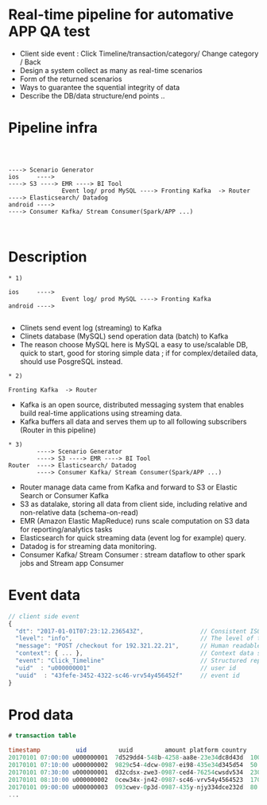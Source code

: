 # Real-time pipeline for automative APP QA test 

- Client side event : Click Timeline/transaction/category/ Change category / Back
- Design a system collect as many as real-time scenarios 
- Form of the returned scenarios
- Ways to guarantee the squential integrity of data 
- Describe the DB/data structure/end points ..

# Pipeline infra 

```


                                                                        ----> Scenario Generator 
ios 	---->                                                           ----> S3 ----> EMR ----> BI Tool 
               Event log/ prod MySQL ----> Fronting Kafka  -> Router	----> Elasticsearch/ Datadog 	 
android ---->                                                           ----> Consumer Kafka/ Stream Consumer(Spark/APP ...)



```

# Description 

```
* 1) 
          
ios 	---->                                                         
               Event log/ prod MySQL ----> Fronting Kafka	 
android ----> 


```
* Clinets send event log (streaming) to Kafka 
* Clinets database (MySQL) send operation data (batch) to Kafka
* The reason choose MySQL here is MySQL a easy to use/scalable DB, quick to start, good for storing simple data ; if for complex/detailed data, should use PosgreSQL instead.


```
* 2) 
          
Fronting Kafka  -> Router

```
* Kafka is an open source, distributed messaging system that enables build real-time applications using streaming data. 
* Kafka buffers all data and serves them up to all following subscribers (Router in this pipeline)



```
* 3)    
        ----> Scenario Generator 
        ----> S3 ----> EMR ----> BI Tool
Router	----> Elasticsearch/ Datadog 	 
        ----> Consumer Kafka/ Stream Consumer(Spark/APP ...)

```

* Router manage data came from Kafka and forward to S3 or Elastic Search or Consumer Kafka
* S3 as datalake, storing all data from client side, including relative and non-relative data (schema-on-read)
* EMR (Amazon Elastic MapReduce) runs scale computation on S3 data for reporting/analytics tasks
* Elasticsearch for quick streaming data (event log for example) query. 
* Datadog is for streaming data monitoring.
* Consumer Kafka/ Stream Consumer : stream dataflow to other spark jobs and Stream app Consumer  





# Event data  

```javascript
// client side event
{
  "dt": "2017-01-01T07:23:12.236543Z",                // Consistent ISO8601 dates with nanosecond precision
  "level": "info",                                    // The level of the log
  "message": "POST /checkout for 192.321.22.21",      // Human readable message
  "context": { ... },                                 // Context data shared across log line
  "event": "Click_Timeline"                           // Structured representation of this log event
  "uid"  : "u000000001"                               // user id 
  "uuid"  : "43fefe-3452-4322-sc46-vrv54y456452f"     // event id 
}

```

# Prod data  

```sql 
# transaction table 

timestamp          uid         uuid         amount platform country 
20170101 07:00:00 u000000001  7d529dd4-548b-4258-aa8e-23e34dc8d43d  100 ios UK 
20170101 07:10:00 u000000002  9829c54-4dcw-0987-ei98-435e34d345d54  50 android US 
20170101 07:30:00 u000000001  d32cdsx-zwe3-0987-ced4-76254cwsdv534  230 android UK 
20170101 08:10:00 u000000002  0cew34x-jn42-0987-sc46-vrv54y4564523  170 ios US 
20170101 09:00:00 u000000003  093cwev-0p3d-0987-435y-njy334dce232d  80 ios UK 
...


```








